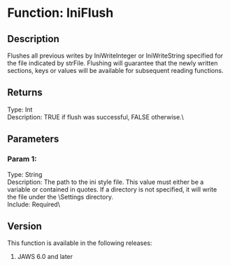 # Function: IniFlush

## Description

Flushes all previous writes by IniWriteInteger or IniWriteString
specified for the file indicated by strFile. Flushing will guarantee
that the newly written sections, keys or values will be available for
subsequent reading functions.

## Returns

Type: Int\
Description: TRUE if flush was successful, FALSE otherwise.\

## Parameters

### Param 1:

Type: String\
Description: The path to the ini style file. This value must either be a
variable or contained in quotes. If a directory is not specified, it
will write the file under the \\Settings directory.\
Include: Required\

## Version

This function is available in the following releases:

1.  JAWS 6.0 and later
